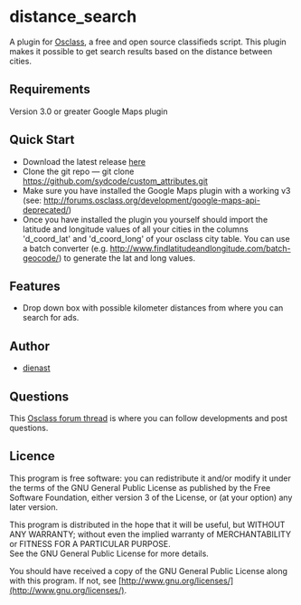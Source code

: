 distance_search
===============

A plugin for [Osclass](http://osclass.org), a free and open source classifieds script.
This plugin makes it possible to get search results based on the distance between cities.

## Requirements
Version 3.0 or greater
Google Maps plugin

## Quick Start
* Download the latest release [here](https://github.com/dienast/distance_search/archive/master.zip)
* Clone the git repo — git clone https://github.com/sydcode/custom_attributes.git
* Make sure you have installed the Google Maps plugin with a working v3 (see: http://forums.osclass.org/development/google-maps-api-deprecated/) 
* Once you have installed the plugin you yourself should import the latitude and longitude values of all your cities in the columns 'd_coord_lat' and 'd_coord_long' of your osclass city table. You can use a batch converter (e.g. http://www.findlatitudeandlongitude.com/batch-geocode/) to generate the lat and long values. 


## Features
* Drop down box with possible kilometer distances from where you can search for ads.

## Author
* [dienast](https://github.com/dienast)

## Questions
This [Osclass forum thread](http://forums.osclass.org/plugins/) is where you can follow developments and post questions.

## Licence
This program is free software: you can redistribute it and/or modify
it under the terms of the GNU General Public License as published by
the Free Software Foundation, either version 3 of the License, or
(at your option) any later version.

This program is distributed in the hope that it will be useful,
but WITHOUT ANY WARRANTY; without even the implied warranty of
MERCHANTABILITY or FITNESS FOR A PARTICULAR PURPOSE.  
See the GNU General Public License for more details.

You should have received a copy of the GNU General Public License
along with this program.  If not, see [http://www.gnu.org/licenses/](http://www.gnu.org/licenses/).
